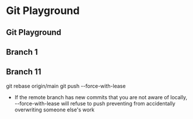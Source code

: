 # Git Playground

## Git Playground

## Branch 1

## Branch 11



git rebase origin/main
git push --force-with-lease
- If the remote branch has new commits that you are not aware of locally, --force-with-lease will refuse to push preventing from accidentally overwriting someone else's work